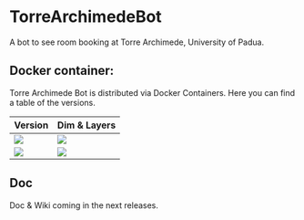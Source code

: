 # TorreArchimedeBot

A bot to see room booking at Torre Archimede, University of Padua.

## Docker container:

Torre Archimede Bot is distributed via Docker Containers. Here you can find a table of the versions.

| Version 	| Dim & Layers 	|
|---------	|--------------	|
|[![](https://images.microbadger.com/badges/version/polpetta/torrearchimedebot.svg)](https://microbadger.com/images/polpetta/torrearchimedebot "Get your own version badge on microbadger.com")|[![](https://images.microbadger.com/badges/image/polpetta/torrearchimedebot.svg)](https://microbadger.com/images/polpetta/torrearchimedebot "Get your own image badge on microbadger.com")|
|[![](https://images.microbadger.com/badges/version/polpetta/torrearchimedebot:v0.1.1.svg)](https://microbadger.com/images/polpetta/torrearchimedebot:v0.1.1 "Get your own version badge on microbadger.com")|[![](https://images.microbadger.com/badges/image/polpetta/torrearchimedebot:v0.1.1.svg)](https://microbadger.com/images/polpetta/torrearchimedebot:v0.1.1 "Get your own image badge on microbadger.com")|

## Doc

Doc & Wiki coming in the next releases.
